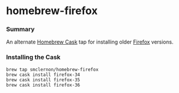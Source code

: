 # homebrew-firefox

### Summary

An alternate [Homebrew Cask] tap for installing older [Firefox] versions. 

### Installing the Cask

```shell
brew tap smclernon/homebrew-firefox
brew cask install firefox-34
brew cask install firefox-35
brew cask install firefox-36
```

[Homebrew Cask]:(http://caskroom.io)
[Firefox]:(https://www.mozilla.org/en-GB/firefox/new/)